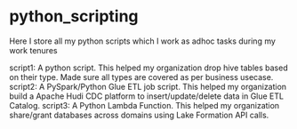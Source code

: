 # python_scripting
Here I store all my python scripts which I work as adhoc tasks during my work tenures

script1: A python script. This helped my organization drop hive tables based on their type. Made sure all types are covered as per business usecase.
script2: A PySpark/Python Glue ETL job script. This helped my organization build a Apache Hudi CDC platform to insert/update/delete data in Glue ETL Catalog.
script3: A Python Lambda Function. This helped my organization share/grant databases across domains using Lake Formation API calls.
